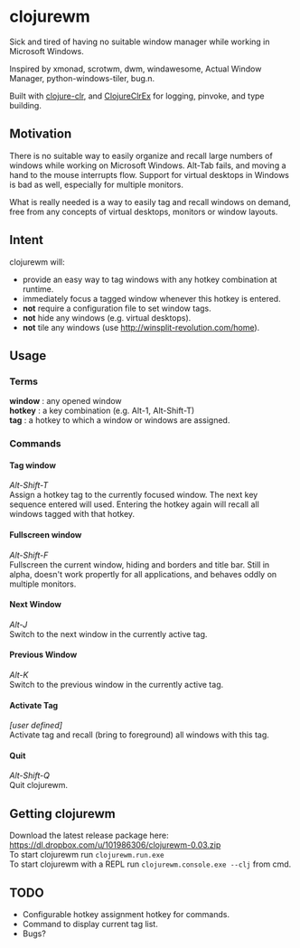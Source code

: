 # clojurewm

Sick and tired of having no suitable window manager while working in Microsoft
Windows.

Inspired by xmonad, scrotwm, dwm, windawesome, Actual Window Manager,
python-windows-tiler, bug.n.

Built with [clojure-clr](https://github.com/clojure/clojure-clr), and 
[ClojureClrEx](https://github.com/kocubinski/ClojureClrEx) for logging, pinvoke,
and type building.

## Motivation
There is no suitable way to easily organize and recall large numbers of windows
while working on Microsoft Windows. Alt-Tab fails, and moving a hand to the
mouse interrupts flow.  Support for virtual desktops in Windows is bad as well,
especially for multiple monitors.

What is really needed is a way to easily tag and recall windows on demand, free
from any concepts of virtual desktops, monitors or window layouts.

## Intent
clojurewm will:
* provide an easy way to tag windows with any hotkey combination at runtime.
* immediately focus a tagged window whenever this hotkey is entered.
* **not** require a configuration file to set window tags.
* **not** hide any windows (e.g. virtual desktops).
* **not** tile any windows (use http://winsplit-revolution.com/home).

## Usage
### Terms
**window** : any opened window  
**hotkey** : a key combination (e.g. Alt-1, Alt-Shift-T)  
**tag** : a hotkey to which a window or windows are assigned.

### Commands
#### Tag window
*Alt-Shift-T*  
Assign a hotkey tag to the currently focused window. The next key sequence
entered will used.  Entering the hotkey again will recall all windows tagged
with that hotkey.
    
#### Fullscreen window  
*Alt-Shift-F*  
Fullscreen the current window, hiding and borders and title bar. Still in alpha,
doesn't work propertly for all applications, and behaves oddly on multiple
monitors.

#### Next Window
*Alt-J*  
Switch to the next window in the currently active tag.

#### Previous Window
*Alt-K*  
Switch to the previous window in the currently active tag.

#### Activate Tag
*[user defined]*  
Activate tag and recall (bring to foreground) all windows with this tag. 

#### Quit
*Alt-Shift-Q*  
Quit clojurewm.

## Getting clojurewm
Download the latest release package here: https://dl.dropbox.com/u/101986306/clojurewm-0.03.zip  
To start clojurewm run `clojurewm.run.exe`  
To start clojurewm with a REPL run `clojurewm.console.exe --clj` from cmd.

## TODO
* Configurable hotkey assignment hotkey for commands.
* Command to display current tag list.
* Bugs?
